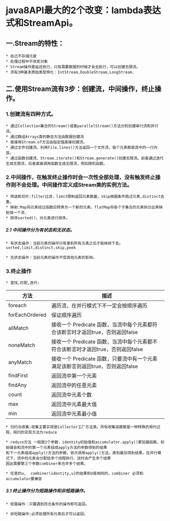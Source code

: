 # java8API最大的2个改变：lambda表达式和StreamApi。

## 一.Stream的特性：

    * 自己不存储元是
    * 处理过程中不改变对象
    * Stream操作是延迟执行，只有需要数据的时候才会去执行，可以创建无限流。
    * 流有3种基本原始类型特化：IntStream,DoubleStream,LongStream.
    
## 二.使用Stream流有3步：创建流，中间操作，终止操作。

### 1.创建流有四种方式。
    
    * 通过Collection集合的Stream()或者parallelStream()方法分别创建串行流和并行流。
    * 通过数组Arrays类的静态方法由数据创建流
    * 直接用Stream.of方法由指定值直接创建流。
    * 通过文件创建流。利用File.lines()方法返回一个文件流，每个元素都是其中的一行内容。
    * 通过函数创建流，Stream.iterate()和Stream.generate()创建无限流。前者通过迭代生成无限流，后者直接调用函数生成无限流，例如随机函数。

### 2.中间操作，在触发终止操作时会一次性全部处理，没有触发终止操作则不会处理。中间操作定义成Stream类的实例方法。
    
    * 筛选和切片:filter过滤，limit限制返回元素数量，skip根据条件跳过元素,distinct去重。
    * 映射:Map将元素经过函数后转换为一个新的元素。flatMap将各个子集合的元素拆分出来映射成一个流.
    * 排序sorted()，对元素进行排序。
    
##### 2.1 中间操作分为有状态和无状态。

    * 有状态操作：当前元素的操作只有拿到所有元素之后才能继续下去。sorted,limit,distinct,skip,peek
        
    * 无状态操作：当前元素的操作不受其他元素的影响。

### 3.终止操作
    
    * 查找,匹配,迭代:
     
| 方法 | 描述 |
| ----| ---- |
| foreach | 遍历流，在并行模式下不一定会按顺序遍历 |
| forEachOrdered | 保证顺序遍历 |
| allMatch | 接收一个 Predicate 函数，当流中每个元素都符合该断言时才返回true，否则返回false |
| noneMatch | 接收一个 Predicate 函数，当流中每个元素都不符合该断言时才返回true，否则返回false |
| anyMatch | 接收一个 Predicate 函数，只要流中有一个元素满足该断言则返回true，否则返回false  |
|  findFirst |返回流中第一个元素|
| findAny | 返回流中的任意元素 |
| count | 返回流中元素个数 |
| max | 返回流中元素最大值 |
| min | 返回流中元素最小值 |

    * 归约与收集:收集主要实现是Collector工厂方法类。所有收集函数都是一种特殊的规约过程，规约的实现方法为reduce
    
    * reduce方法 一般是2个参数，identity初始值和accumulator.apply()累加器函数，初始值会和流中的第一个元素组成apply方法的参数得到的结果
    和下一元素组成apply()方法的参数，依次调用apply()方法，直到最后得到结果。在并行模式下，流中的元素会分配给多个线程执行，这时会产生多个结果
    因此需要第三个参数combiner来合并多个结果。
    
    * 任意的u,  combiner(identity,u)的结果和U是相同的，combiner 必须和accumulator要兼容
    

   
##### 3.1 终止操作分为短路操作和非短路操作。

    * 短路操作：只要遇到符合条件的操作即可返回。
    
    * 非短路操作:必须处理所有元素后才可以返回。
    

